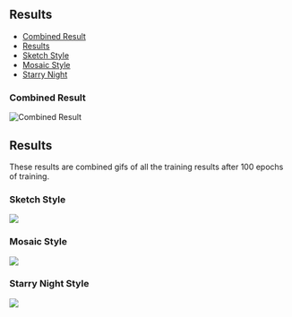 ## Results
* [Combined Result]()
* [Results]()
* [Sketch Style]()
* [Mosaic Style]()
* [Starry Night]()

### Combined Result
![Combined Result](https://github.com/shivanshu1641/Neural-Art-Style-Transfer/blob/main/Results/ResultAllStyles.png?raw=true)


## Results
These results are combined gifs of all the training results after 100 epochs of training.
### Sketch Style
![](https://github.com/shivanshu1641/Neural-Art-Style-Transfer/blob/main/Results/Sketch%20Animation.gif?raw=true)

### Mosaic Style
![](https://github.com/shivanshu1641/Neural-Art-Style-Transfer/blob/main/Results/Mosaic%20Animation.gif?raw=true)

### Starry Night Style
![](https://github.com/shivanshu1641/Neural-Art-Style-Transfer/blob/main/Results/Starry%20Animation.gif?raw=true)
